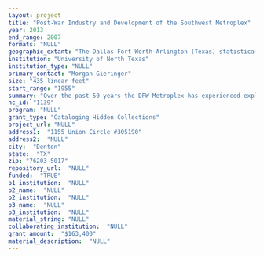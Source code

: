 ```yaml
--- 
layout: project 
title: "Post-War Industry and Development of the Southwest Metroplex"
year: 2013
end_range: 2007
formats: "NULL"
geographic_extant: "The Dallas-Fort Worth-Arlington (Texas) statistical area; including Dallas, Tarrant, Collin and Denton counties."
institution: "University of North Texas"
institution_type: "NULL"
primary_contact: "Morgan Gieringer"
size: "435 linear feet"
start_range: "1955"
summary: "Over the past 50 years the DFW Metroplex has experienced explosive growth. Collections included in this proposal relate to urban planning, politics, industry, industrial education and major infrastructure projects in the Dallas-Fort Worth-Arlington metropolitan area of North Texas. Topics included in these collections are especially relevant today--affordable housing, urban design, transportation (highway expansion, mass transit), crime, education and employment issues are central to these collections. The papers of Texas Representative Lanny Hall document his constituent's concerns during years of massive growth in Fort Worth and Arlington as well as political redistricting taking place on the state level (1979-1984). The planning and creation of DFW International Airport are well documented in the archive of Texas Metro magazine and in the papers of Dr. John T. Thompson (1966-1975). Also included in the Texas Metro magazine archive are approximately 20 linear feet of photographs. Collections reveal how implementation of the federal Model Cities program (1966-1974) and the Community Development Block Grant programs of the 1970’s affected North Texas. These files contain detailed documents and maps submitted by municipalities across four counties. Site proposals for the Superconducting Super Collider contain extensive documentation of the North Texas site chosen for the project in 1987."
hc_id: "1139"
program: "NULL"
grant_type: "Cataloging Hidden Collections"
project_url: "NULL"
address1:  "1155 Union Circle #305190"
address2:  "NULL"
city:  "Denton"
state:  "TX"
zip: "76203-5017"
repository_url:  "NULL"
funded:  "TRUE"
p1_institution:  "NULL"
p2_name:  "NULL"
p2_institution:  "NULL"
p3_name:  "NULL"
p3_institution:  "NULL"
material_string: "NULL"
collaborating_institution:  "NULL"
grant_amount:  "$163,400"
material_description:  "NULL"
---
```

